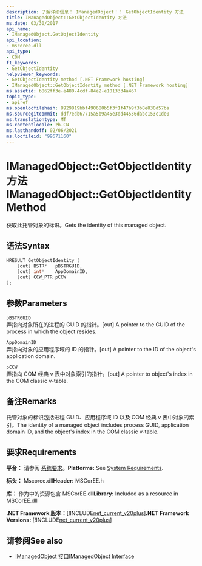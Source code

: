 ```yaml
---
description: 了解详细信息： IManagedObject：： GetObjectIdentity 方法
title: IManagedObject::GetObjectIdentity 方法
ms.date: 03/30/2017
api_name:
- IManagedObject.GetObjectIdentity
api_location:
- mscoree.dll
api_type:
- COM
f1_keywords:
- GetObjectIdentity
helpviewer_keywords:
- GetObjectIdentity method [.NET Framework hosting]
- IManagedObject::GetObjectIdentity method [.NET Framework hosting]
ms.assetid: b862ff3e-e480-4cdf-84e2-e1013334a467
topic_type:
- apiref
ms.openlocfilehash: 8929819bbf490680b5f3f1f47b9f3b8e830d57ba
ms.sourcegitcommit: ddf7edb67715a5b9a45e3dd44536dabc153c1de0
ms.translationtype: MT
ms.contentlocale: zh-CN
ms.lasthandoff: 02/06/2021
ms.locfileid: "99671160"
---
```

# <a name="imanagedobjectgetobjectidentity-method"></a><span data-ttu-id="37734-103">IManagedObject::GetObjectIdentity 方法</span><span class="sxs-lookup"><span data-stu-id="37734-103">IManagedObject::GetObjectIdentity Method</span></span>

<span data-ttu-id="37734-104">获取此托管对象的标识。</span><span class="sxs-lookup"><span data-stu-id="37734-104">Gets the identity of this managed object.</span></span>  
  
## <a name="syntax"></a><span data-ttu-id="37734-105">语法</span><span class="sxs-lookup"><span data-stu-id="37734-105">Syntax</span></span>  
  
```cpp  
HRESULT GetObjectIdentity (  
    [out] BSTR*   pBSTRGUID,  
    [out] int*    AppDomainID,  
    [out] CCW_PTR pCCW  
);  
```  
  
## <a name="parameters"></a><span data-ttu-id="37734-106">参数</span><span class="sxs-lookup"><span data-stu-id="37734-106">Parameters</span></span>  

 `pBSTRGUID`  
 <span data-ttu-id="37734-107">弄指向对象所在的进程的 GUID 的指针。</span><span class="sxs-lookup"><span data-stu-id="37734-107">[out] A pointer to the GUID of the process in which the object resides.</span></span>  
  
 `AppDomainID`  
 <span data-ttu-id="37734-108">弄指向对象的应用程序域的 ID 的指针。</span><span class="sxs-lookup"><span data-stu-id="37734-108">[out] A pointer to the ID of the object's application domain.</span></span>  
  
 `pCCW`  
 <span data-ttu-id="37734-109">弄指向 COM 经典 v 表中对象索引的指针。</span><span class="sxs-lookup"><span data-stu-id="37734-109">[out] A pointer to object's index in the COM classic v-table.</span></span>  
  
## <a name="remarks"></a><span data-ttu-id="37734-110">备注</span><span class="sxs-lookup"><span data-stu-id="37734-110">Remarks</span></span>  

 <span data-ttu-id="37734-111">托管对象的标识包括进程 GUID、应用程序域 ID 以及 COM 经典 v 表中对象的索引。</span><span class="sxs-lookup"><span data-stu-id="37734-111">The identity of a managed object includes process GUID, application domain ID, and the object's index in the COM classic v-table.</span></span>  
  
## <a name="requirements"></a><span data-ttu-id="37734-112">要求</span><span class="sxs-lookup"><span data-stu-id="37734-112">Requirements</span></span>  

 <span data-ttu-id="37734-113">**平台：** 请参阅 [系统要求](../../get-started/system-requirements.md)。</span><span class="sxs-lookup"><span data-stu-id="37734-113">**Platforms:** See [System Requirements](../../get-started/system-requirements.md).</span></span>  
  
 <span data-ttu-id="37734-114">**标头：** Mscoree.dll</span><span class="sxs-lookup"><span data-stu-id="37734-114">**Header:** MSCorEE.h</span></span>  
  
 <span data-ttu-id="37734-115">**库：** 作为中的资源包含 MSCorEE.dll</span><span class="sxs-lookup"><span data-stu-id="37734-115">**Library:** Included as a resource in MSCorEE.dll</span></span>  
  
 <span data-ttu-id="37734-116">**.NET Framework 版本：**[!INCLUDE[net_current_v20plus](../../../../includes/net-current-v20plus-md.md)]</span><span class="sxs-lookup"><span data-stu-id="37734-116">**.NET Framework Versions:** [!INCLUDE[net_current_v20plus](../../../../includes/net-current-v20plus-md.md)]</span></span>  
  
## <a name="see-also"></a><span data-ttu-id="37734-117">请参阅</span><span class="sxs-lookup"><span data-stu-id="37734-117">See also</span></span>

- [<span data-ttu-id="37734-118">IManagedObject 接口</span><span class="sxs-lookup"><span data-stu-id="37734-118">IManagedObject Interface</span></span>](imanagedobject-interface.md)
